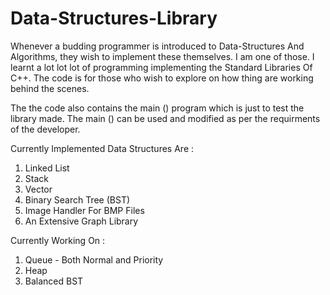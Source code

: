 Data-Structures-Library
=======================

Whenever a budding programmer is introduced to Data-Structures And Algorithms, they wish to implement these themselves.
I am one of those. I learnt a lot lot lot of programming implementing the Standard Libraries Of C++.
The code is for those who wish to explore on how thing are working behind the scenes.

The the code also contains the main () program which is just to test the library made.
The main () can be used and modified as per the requirments of the developer.

Currently Implemented Data Structures Are :

1. Linked List 
2. Stack 
3. Vector
4. Binary Search Tree (BST)
5. Image Handler For BMP Files
6. An Extensive Graph Library

Currently Working On :

1. Queue - Both Normal and Priority
2. Heap
3. Balanced BST
